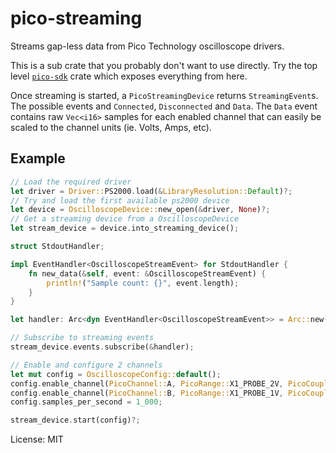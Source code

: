 # pico-streaming

Streams gap-less data from Pico Technology oscilloscope drivers.

This is a sub crate that you probably don't want to use directly. Try the top level
[`pico-sdk`](https://crates.io/crates/pico-sdk) crate which exposes everything from here.

Once streaming is started, a `PicoStreamingDevice` returns `StreamingEvent`s. The possible events
and `Connected`, `Disconnected` and `Data`. The `Data` event contains raw `Vec<i16>` samples for
each enabled channel that can easily be scaled to the channel units (ie. Volts, Amps, etc).


## Example
```rust
// Load the required driver
let driver = Driver::PS2000.load(&LibraryResolution::Default)?;
// Try and load the first available ps2000 device
let device = OscilloscopeDevice::new_open(&driver, None)?;
// Get a streaming device from a OscilloscopeDevice
let stream_device = device.into_streaming_device();

struct StdoutHandler;

impl EventHandler<OscilloscopeStreamEvent> for StdoutHandler {
    fn new_data(&self, event: &OscilloscopeStreamEvent) {
        println!("Sample count: {}", event.length);
    }
}

let handler: Arc<dyn EventHandler<OscilloscopeStreamEvent>> = Arc::new(StdoutHandler);

// Subscribe to streaming events
stream_device.events.subscribe(&handler);

// Enable and configure 2 channels
let mut config = OscilloscopeConfig::default();
config.enable_channel(PicoChannel::A, PicoRange::X1_PROBE_2V, PicoCoupling::DC);
config.enable_channel(PicoChannel::B, PicoRange::X1_PROBE_1V, PicoCoupling::AC);
config.samples_per_second = 1_000;

stream_device.start(config)?;
```

License: MIT

